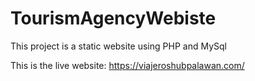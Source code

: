 # TourismAgencyWebiste
This project is a static website using PHP and MySql

This is the live website:  https://viajeroshubpalawan.com/
